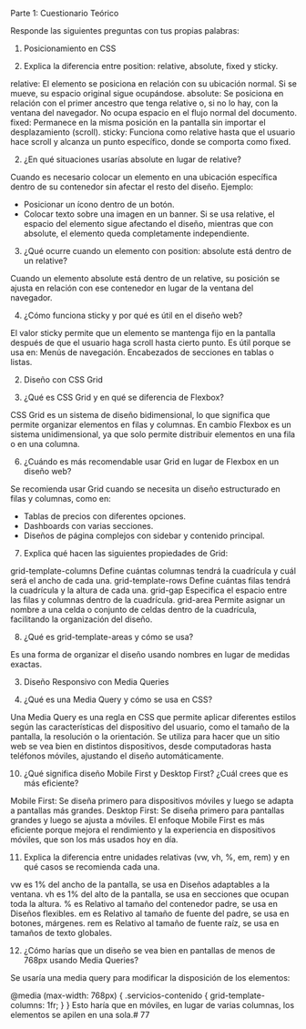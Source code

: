 Parte 1: Cuestionario Teórico

Responde las siguientes preguntas con tus propias palabras:

1. Posicionamiento en CSS

1. Explica la diferencia entre position: relative, absolute, fixed y sticky.

relative: El elemento se posiciona en relación con su ubicación normal. Si se mueve, su espacio original sigue ocupándose.
absolute: Se posiciona en relación con el primer ancestro que tenga relative o, si no lo hay, con la ventana del navegador. No ocupa espacio en el flujo normal del documento.
fixed: Permanece en la misma posición en la pantalla sin importar el desplazamiento (scroll).
sticky: Funciona como relative hasta que el usuario hace scroll y alcanza un punto específico, donde se comporta como fixed.

2. ¿En qué situaciones usarías absolute en lugar de relative?

Cuando es necesario colocar un elemento en una ubicación específica dentro de su contenedor sin afectar el resto del diseño.
Ejemplo:
- Posicionar un ícono dentro de un botón.
- Colocar texto sobre una imagen en un banner.
Si se usa relative, el espacio del elemento sigue afectando el diseño, mientras que con absolute, el elemento queda completamente independiente.

3. ¿Qué ocurre cuando un elemento con position: absolute está dentro de un relative?

Cuando un elemento absolute está dentro de un relative, su posición se ajusta en relación con ese contenedor en lugar de la ventana del navegador.

4. ¿Cómo funciona sticky y por qué es útil en el diseño web?

El valor sticky permite que un elemento se mantenga fijo en la pantalla después de que el usuario haga scroll hasta cierto punto.
Es útil porque se usa en:
Menús de navegación.
Encabezados de secciones en tablas o listas.

2. Diseño con CSS Grid

5. ¿Qué es CSS Grid y en qué se diferencia de Flexbox?

CSS Grid es un sistema de diseño bidimensional, lo que significa que permite organizar elementos en filas y columnas.
En cambio Flexbox es un sistema unidimensional, ya que solo permite distribuir elementos en una fila o en una columna.

6. ¿Cuándo es más recomendable usar Grid en lugar de Flexbox en un diseño web?

Se recomienda usar Grid cuando se necesita un diseño estructurado en filas y columnas, como en:
- Tablas de precios con diferentes opciones.
- Dashboards con varias secciones.
- Diseños de página complejos con sidebar y contenido principal.

7. Explica qué hacen las siguientes propiedades de Grid:

grid-template-columns Define cuántas columnas tendrá la cuadrícula y cuál será el ancho de cada una.
grid-template-rows Define cuántas filas tendrá la cuadrícula y la altura de cada una.
grid-gap Especifica el espacio entre las filas y columnas dentro de la cuadrícula.
grid-area Permite asignar un nombre a una celda o conjunto de celdas dentro de la cuadrícula, facilitando la organización del diseño.

8. ¿Qué es grid-template-areas y cómo se usa?

Es una forma de organizar el diseño usando nombres en lugar de medidas exactas.

3. Diseño Responsivo con Media Queries

9. ¿Qué es una Media Query y cómo se usa en CSS?

Una Media Query es una regla en CSS que permite aplicar diferentes estilos según las características del dispositivo del usuario, como el tamaño de la pantalla, la resolución o la orientación.
Se utiliza para hacer que un sitio web se vea bien en distintos dispositivos, desde computadoras hasta teléfonos móviles, ajustando el diseño automáticamente.

10. ¿Qué significa diseño Mobile First y Desktop First? ¿Cuál crees que es más eficiente?

Mobile First: Se diseña primero para dispositivos móviles y luego se adapta a pantallas más grandes.
Desktop First: Se diseña primero para pantallas grandes y luego se ajusta a móviles.
El enfoque Mobile First es más eficiente porque mejora el rendimiento y la experiencia en dispositivos móviles, que son los más usados hoy en día.

11. Explica la diferencia entre unidades relativas (vw, vh, %, em, rem) y en qué casos se recomienda cada una.

vw	es 1% del ancho de la pantalla, se usa en Diseños adaptables a la ventana.
vh	es 1% del alto de la pantalla, se usa en secciones que ocupan toda la altura.
%	es Relativo al tamaño del contenedor padre, se usa en Diseños flexibles.
em	es Relativo al tamaño de fuente del padre, se usa en botones, márgenes.
rem	es Relativo al tamaño de fuente raíz, se usa en tamaños de texto globales.

12. ¿Cómo harías que un diseño se vea bien en pantallas de menos de 768px usando Media Queries?

Se usaría una media query para modificar la disposición de los elementos:

@media (max-width: 768px) {
  .servicios-contenido {
    grid-template-columns: 1fr;
  }
}
 Esto haría que en móviles, en lugar de varias columnas, los elementos se apilen en una sola.#   7 7  
 